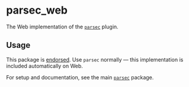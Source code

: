 # parsec_web

The Web implementation of the [`parsec`](../parsec) plugin.

## Usage

This package is [endorsed](https://flutter.dev/docs/development/packages-and-plugins/developing-packages#endorsed-federated-plugin). Use `parsec` normally — this implementation is included automatically on Web.

For setup and documentation, see the main [`parsec`](../parsec) package.
